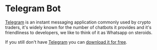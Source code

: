 # Telegram Bot

[Telegram](http://t.me) is an instant messaging application commonly used by crypto traders, it's widely known for the number of chatbots it provides and it's friendliness to developers, we like to think of it as  Whatsapp on steroids.

If you still don't have [Telegram](http://t.me) you can [download it for free](http://t.me).


<!--![screenshot](http://blog.evanyou.me/images/vue-component.png)-->

<!--Here are some of the cool things `@aluna_social_bot` can help you out with:-->

<!--- Open Orders and managed orders on your Exchange and Margin Accounts-->
<!--- Close one or multiple Positions at the same time-->
<!--- Notification when a Position is Open or Closed-->
<!--- Help you in order to easily update Stop Loss or Take Profit values-->
<!--- Add Trailing Stops to your orders-->
<!--- Trade in group chats in order to assist and be assisted by other users-->
<!--- Work the same way on all modern Operational Systems and Devices-->
